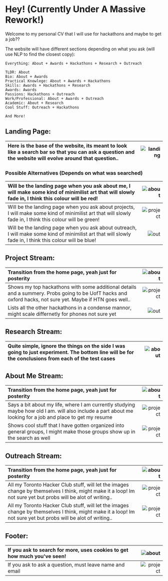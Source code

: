 # Hey! (Currently Under A Massive Rework!)
Welcome to my personal CV that I will use for hackathons and maybe to get a job??

The website will have different sections depending on what you ask (will use NLP to find the closest copy):
```
Everything: About + Awards + Hackathons + Research + Outreach

TLDR: About
Bio: About + Awards
Practical Knowlege: About + Awards + Hackathons
Skills: Awards + Hackathons + Research
Awards: Awards
Passions: Hackathons + Outreach
Work/Professional: About + Awards + Outreach
Academic: About + Research
Cool Stuff: Outreach + Hackathons

And More!
```

## Landing Page:

Here is the base of the website, its meant to look like a search bar so that you can ask a question and the website will evolve around that question.. | ![landing](https://github.com/rbrtknwls/rbrtknwls.github.io/blob/master/planning/Home%20Page.png)
| :--- | ---: 

### Possible Alternatives (Depends on what was searched)

Will be the landing page when you ask about me, I will make some kind of minimilist art that will slowly fade in, I think this colour will be red! | ![about](https://github.com/rbrtknwls/rbrtknwls.github.io/blob/master/planning/About%20Me.png)
| :--- | ---: 
Will be the landing page when you ask about projects, I will make some kind of minimilist art that will slowly fade in, I think this colour will be green! | ![project](https://github.com/rbrtknwls/rbrtknwls.github.io/blob/master/planning/Projects.png)
Will be the landing page when you ask about outreach, I will make some kind of minimilist art that will slowly fade in, I think this colour will be blue! | ![out](https://github.com/rbrtknwls/rbrtknwls.github.io/blob/master/planning/Outreach%20.png)

## Project Stream:

Transition from the home page, yeah just for posterity | ![about](https://github.com/rbrtknwls/rbrtknwls.github.io/blob/master/planning/Projects%20(Home-_Feature).png)
| :--- | ---: 
Shows my top hackathons with some additional details and a summery. Probs going to be UofT hacks and oxford hacks, not sure yet. Maybe if HTN goes well..| ![project](https://github.com/rbrtknwls/rbrtknwls.github.io/blob/master/planning/Projects%20(Feature%20Hackathons)%20(1).png)
Lists all the other hackathons in a condense mannor, might scale differnetly for phones not sure yet | ![out](https://github.com/rbrtknwls/rbrtknwls.github.io/blob/master/planning/Projects%20(Hackathons).png)

## Research Stream:
Quite simple, ignore the things on the side I was going to just experiment. The bottom line will be for the conclusions from each of the test cases | ![about](https://github.com/rbrtknwls/rbrtknwls.github.io/blob/master/planning/Projects%20(Research)%20.png)
| :--- | ---: 

## About Me Stream:

Transition from the home page, yeah just for posterity | ![about](https://github.com/rbrtknwls/rbrtknwls.github.io/blob/master/planning/About%20Me%20(Home-_Bio).png)
| :--- | ---: 
Says a bit about my life, where I am currently studying maybe how old I am. will also include a part about me looking for a job and place to get my resume| ![project](https://github.com/rbrtknwls/rbrtknwls.github.io/blob/master/planning/About%20Me%20(Bio).png)
Shows cool stuff that I have gotten organized into general groups, I might make those groups show up in the search as well| ![project](https://github.com/rbrtknwls/rbrtknwls.github.io/blob/master/planning/About%20Me%20(Skills%20_%20Awards).png)

## Outreach Stream:

Transition from the home page, yeah just for posterity | ![about](https://github.com/rbrtknwls/rbrtknwls.github.io/blob/master/planning/Outreach%20(Home-_Organization)%20.png)
| :--- | ---: 
All my Toronto Hacker Club stuff, will let the images change by themselves I think, might make it a loop! Im not sure yet but probs will be alot of writing..| ![project](https://github.com/rbrtknwls/rbrtknwls.github.io/blob/master/planning/Outreach%20(Organization)%20.png)
All my Toronto Hacker Club stuff, will let the images change by themselves I think, might make it a loop! Im not sure yet but probs will be alot of writing..| ![project](https://github.com/rbrtknwls/rbrtknwls.github.io/blob/master/planning/Outreach%20(Organization)%20%20(1).png)

## Footer:

If you ask to search for more, uses cookies to get how much you've seen! | ![about](https://github.com/rbrtknwls/rbrtknwls.github.io/blob/master/planning/Footer%20(Search%20More).png)
| :--- | ---: 
If you ask to ask a question, must leave name and email| ![project](https://github.com/rbrtknwls/rbrtknwls.github.io/blob/master/planning/Footer%20(Ask%20a%20Question)%20.png)

